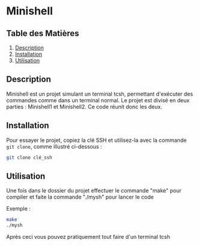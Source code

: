# Minishell

## Table des Matières

1. [Description](#description)
2. [Installation](#installation)
3. [Utilisation](#utilisation)

## Description

Minishell est un projet simulant un terminal tcsh, permettant d'exécuter des commandes comme dans un terminal normal. Le projet est divisé en deux parties : Minishell1 et Minishell2.
Ce code réunit donc les deux.

## Installation

Pour essayer le projet, copiez la clé SSH et utilisez-la avec la commande `git clone`, comme illustré ci-dessous :

```bash
git clone clé_ssh
```

## Utilisation

Une fois dans le dossier du projet effectuer le commande "make" pour compiler et faite la commande "./mysh" pour lancer le code 

Exemple :
```bash
make
./mysh
```

Après ceci vous pouvez pratiquement tout faire d'un terminal tcsh

